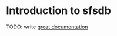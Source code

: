 # Introduction to sfsdb

TODO: write [great documentation](http://jacobian.org/writing/what-to-write/)
